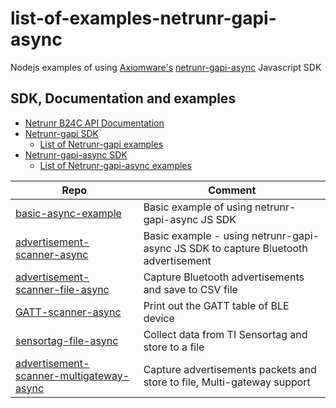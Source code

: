# list-of-examples-netrunr-gapi-async

Nodejs examples of using [Axiomware's](http://www.axiomware.com) [netrunr-gapi-async](https://github.com/axiomware/netrunr-gapi-async-js) Javascript SDK

## SDK, Documentation and examples
- [Netrunr B24C API Documentation](http://www.axiomware.com/apidocs/index.html)
- [Netrunr-gapi SDK](https://github.com/axiomware/netrunr-gapi-js)
  - [List of Netrunr-gapi examples](https://github.com/axiomware/list-of-examples-netrunr-gapi)
- [Netrunr-gapi-async SDK](https://github.com/axiomware/netrunr-gapi-async-js)
  - [List of Netrunr-gapi-async examples](https://github.com/axiomware/list-of-examples-netrunr-gapi-async)

| Repo          | Comment       |
| ------------- | ------------- |
| [basic-async-example](https://github.com/axiomware/basic-async-example)      | Basic example of using netrunr-gapi-async JS SDK |
| [advertisement-scanner-async](https://github.com/axiomware/advertisement-scanner-async) | Basic example - using netrunr-gapi-async JS SDK to capture Bluetooth advertisement      |
| [advertisement-scanner-file-async](https://github.com/axiomware/advertisement-scanner-file-async) | Capture Bluetooth advertisements and save to CSV file      |  
| [GATT-scanner-async](https://github.com/axiomware/GATT-scanner-async) | Print out the GATT table of BLE device      |  
| [sensortag-file-async](https://github.com/axiomware/sensortag-file-async)     | Collect data from TI Sensortag and store to a file      |  
| [advertisement-scanner-multigateway-async](https://github.com/axiomware/advertisement-scanner-multigateway-async) | Capture advertisements packets and store to file, Multi-gateway support      |
